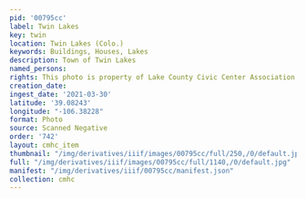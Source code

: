 ```yaml
---
pid: '00795cc'
label: Twin Lakes
key: twin
location: Twin Lakes (Colo.)
keywords: Buildings, Houses, Lakes
description: Town of Twin Lakes
named_persons: 
rights: This photo is property of Lake County Civic Center Association.
creation_date: 
ingest_date: '2021-03-30'
latitude: '39.08243'
longitude: "-106.38228"
format: Photo
source: Scanned Negative
order: '742'
layout: cmhc_item
thumbnail: "/img/derivatives/iiif/images/00795cc/full/250,/0/default.jpg"
full: "/img/derivatives/iiif/images/00795cc/full/1140,/0/default.jpg"
manifest: "/img/derivatives/iiif/00795cc/manifest.json"
collection: cmhc
---
```

